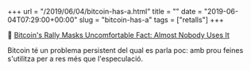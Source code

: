 +++
url = "/2019/06/04/bitcoin-has-a.html"
title = ""
date = "2019-06-04T07:29:00+00:00"
slug = "bitcoin-has-a"
tags = ["retalls"]
+++

📎 [Bitcoin's Rally Masks Uncomfortable Fact: Almost Nobody Uses It](https://news.slashdot.org/story/19/06/03/2122251)

Bitcoin té un problema persistent del qual es parla poc: amb prou feines s'utilitza per a res més que l'especulació.
